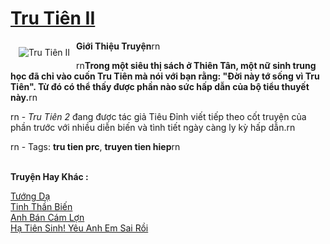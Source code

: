 <a href="https://utruyen.com/tru-tien-ii/6791/" title="Tru Tiên II"><h1>Tru Tiên II</h1></a><div style="display:table"><img align="right" style="float: left; padding: 10px;" src="https://utruyen.com/images/story/200x260/tru-tien-ii.jpg" alt="Tru Tiên II"><b>Giới Thiệu Truyện</b>rn<p></p>rn<strong>Trong một siêu thị sách ở Thiên Tân, một nữ sinh trung học đã chỉ vào cuốn Tru Tiên mà nói với bạn rằng: "Đời này tớ sống vì <strong>Tru Tiên</strong>". Từ đó có thể thấy được phần nào sức hấp dẫn của bộ tiểu thuyết này.</strong>rn<p></p>rn - <em>Tru Tiên 2</em> đang được tác giả Tiêu Đỉnh viết tiếp theo cốt truyện của phần trước với nhiều diễn biến và tình tiết ngày càng ly kỳ hấp dẫn.rn<p></p>rn - Tags: <strong>tru tien prc</strong>, <strong>truyen tien hiep</strong>rn</div><p><br><b>Truyện Hay Khác :</b></p><a href="https://utruyen.com/tuong-da/9875/" alt="Tướng Dạ">Tướng Dạ</a><br/><a href="https://github.com/quanluxury/truyenhot/tree/master/truyenhay/331/" alt="Tinh Thần Biến">Tinh Thần Biến</a><br/><a href="https://github.com/quanluxury/truyenhot/tree/master/truyenhay/12114/" alt="Anh Bán Cám Lợn">Anh Bán Cám Lợn</a><br/><a href="https://github.com/quanluxury/truyenhot/tree/master/truyenhay/18597/" alt="Hạ Tiên Sinh! Yêu Anh Em Sai Rồi">Hạ Tiên Sinh! Yêu Anh Em Sai Rồi</a><br/>